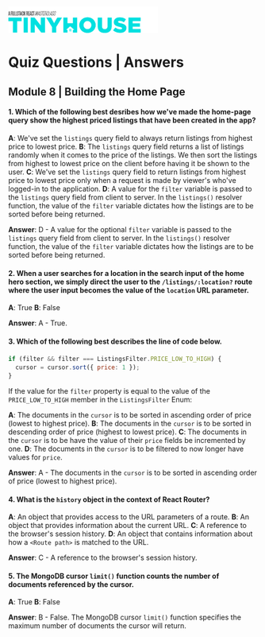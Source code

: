 <img src="../../../images/tinyhouse-logo.png" width="60%"/>

# Quiz Questions | Answers

## Module 8 | Building the Home Page

#### 1. Which of the following best desribes how we've made the home-page query show the highest priced listings that have been created in the app?

**A**: We've set the `listings` query field to always return listings from highest price to lowest price.
**B**: The `listings` query field returns a list of listings randomly when it comes to the price of the listings. We then sort the listings from highest to lowest price on the client before having it be shown to the user.
**C**: We've set the `listings` query field to return listings from highest price to lowest price only when a request is made by viewer's who've logged-in to the application.
**D**: A value for the `filter` variable is passed to the `listings` query field from client to server. In the `listings()` resolver function, the value of the `filter` variable dictates how the listings are to be sorted before being returned.

**Answer**: D - A value for the optional `filter` variable is passed to the `listings` query field from client to server. In the `listings()` resolver function, the value of the `filter` variable dictates how the listings are to be sorted before being returned.

#### 2. When a user searches for a location in the search input of the home hero section, we simply direct the user to the `/listings/:location?` route where the user input becomes the value of the `location` URL parameter.

**A**: True
**B**: False

**Answer**: A - True.

#### 3. Which of the following best describes the line of code below.

```js
if (filter && filter === ListingsFilter.PRICE_LOW_TO_HIGH) {
  cursor = cursor.sort({ price: 1 });
}
```

If the value for the `filter` property is equal to the value of the `PRICE_LOW_TO_HIGH` member in the `ListingsFilter` Enum:

**A**: The documents in the `cursor` is to be sorted in ascending order of price (lowest to highest price).
**B**: The documents in the `cursor` is to be sorted in descending order of price (highest to lowest price).
**C**: The documents in the `cursor` is to be have the value of their `price` fields be incremented by one.
**D**: The documents in the `cursor` is to be filtered to now longer have values for `price`.

**Answer**: A - The documents in the `cursor` is to be sorted in ascending order of price (lowest to highest price).

#### 4. What is the `history` object in the context of React Router?

**A**: An object that provides access to the URL parameters of a route.
**B**: An object that provides information about the current URL.
**C**: A reference to the browser's session history.
**D**: An object that contains information about how a `<Route path>` is matched to the URL.

**Answer**: C - A reference to the browser's session history.

#### 5. The MongoDB cursor `limit()` function counts the number of documents referenced by the cursor.

**A**: True
**B**: False

**Answer**: B - False. The MongoDB cursor `limit()` function specifies the maximum number of documents the cursor will return.
